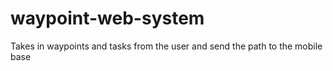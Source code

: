 # waypoint-web-system
Takes in waypoints and tasks from the user and send the path to the mobile base
